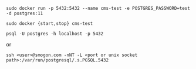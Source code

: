 
`sudo docker run -p 5432:5432 --name cms-test -e POSTGRES_PASSWORD=test -d postgres:11`

`sudo docker {start,stop} cms-test`

`psql -U postgres -h localhost -p 5432`

or

`ssh <user>@smogon.com -nNT -L <port or unix socket path>:/var/run/postgresql/.s.PGSQL.5432`
